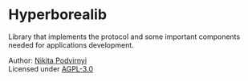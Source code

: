 # Hyperborealib

Library that implements the protocol and some important components needed for applications development.

Author: [Nikita Podvirnyi](https://github.com/krypt0nn)\
Licensed under [AGPL-3.0](LICENSE)
